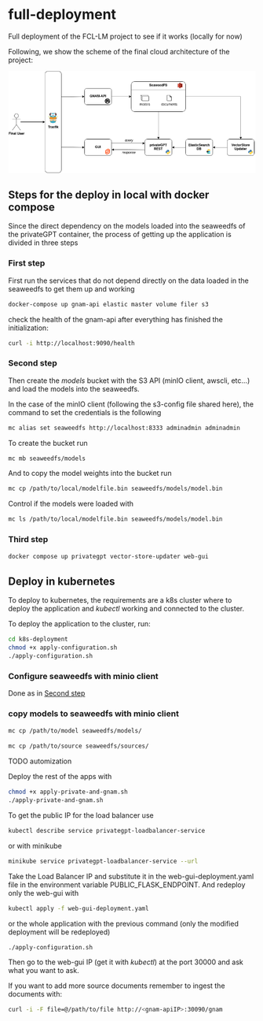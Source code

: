 # full-deployment
Full deployment of the FCL-LM project to see if it works (locally for now)

Following, we show the scheme of the final cloud architecture of the project:

![image](cloud_architecture.png)
## Steps for the deploy in local with docker compose
Since the direct dependency on the models loaded into the seaweedfs of the privateGPT container, the process of getting up the application is divided in three steps

### First step
First run the services that do not depend directly on the data loaded in the seaweedfs to get them up and working
```bash
docker-compose up gnam-api elastic master volume filer s3 
```

check the health of the gnam-api after everything has finished the initialization:
```bash
curl -i http://localhost:9090/health
```
### Second step
Then create the _models_ bucket with the S3 API (minIO client, awscli, etc...) and load the models into the seaweedfs.

In the case of the minIO client (following the s3-config file shared here), the command to set the credentials is the following 
```bash
mc alias set seaweedfs http://localhost:8333 adminadmin adminadmin
```

To create the bucket run
```bash
mc mb seaweedfs/models
```

And to copy the model weights into the bucket run
```bash
mc cp /path/to/local/modelfile.bin seaweedfs/models/model.bin
```

Control if the models were loaded with 
```bash
mc ls /path/to/local/modelfile.bin seaweedfs/models/model.bin
```
### Third step
```bash
docker compose up privategpt vector-store-updater web-gui
```

## Deploy in kubernetes
To deploy to kubernetes, the requirements are a k8s cluster where to deploy the application and _kubectl_ working and connected to the cluster.

To deploy the application to the cluster, run:
```bash
cd k8s-deployment
chmod +x apply-configuration.sh 
./apply-configuration.sh
```

### Configure seaweedfs with minio client
Done as in [Second step](https://github.com/FCL-LM/full-deployment/tree/main#second-step)
### copy models to seaweedfs with minio client
```bash
mc cp /path/to/model seaweedfs/models/
```

```bash
mc cp /path/to/source seaweedfs/sources/
```
TODO automization

Deploy the rest of the apps with
```bash
chmod +x apply-private-and-gnam.sh 
./apply-private-and-gnam.sh
```

To get the public IP for the load balancer use
```bash
kubectl describe service privategpt-loadbalancer-service
```
or with minikube
```bash
minikube service privategpt-loadbalancer-service --url
```
Take the Load Balancer IP and substitute it in the web-gui-deployment.yaml file in the environment variable PUBLIC_FLASK_ENDPOINT. And redeploy only the web-gui with
```bash 
kubectl apply -f web-gui-deployment.yaml
```

 or the whole application with the previous command (only the modified deployment will be redeployed)
```bash 
./apply-configuration.sh
```

Then go to the web-gui IP (get it with *kubectl*) at the port 30000 and ask what you want to ask.

If you want to add more source documents remember to ingest the documents with:
```bash 
curl -i -F file=@/path/to/file http://<gnam-apiIP>:30090/gnam
```
